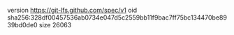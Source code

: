 version https://git-lfs.github.com/spec/v1
oid sha256:328df00457536ab0734e047d5c2559bb11f9bac7ff75bc134470be8939bd0de0
size 26063
